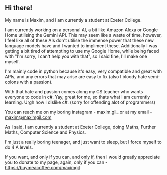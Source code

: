 ## Hi there!
My name is Maxim, and I am currently a student at Exeter College.

I am currently working on a personal AI, a bit like Amazon Alexa or Google Home utilising the Gemini API. This may seem like a waste of time, however, I feel like all of these AIs don't utilise the immense power that these new language models have and I wanted to impliment these. Additionally I was getting a bit tired of attempting to use my Google Home, while being faced with "I'm sorry, I can't help you with that", so I said fine, I'll make one myself.

I'm mainly code in python because it's easy, very compatible and great with APIs, and any errors that may arise are easy to fix (also I bloody hate semi-colons with a passion).

With that hate and passion comes along my CS teacher who wants everyone to code in c#. Yay, great for me, so thats what I am currently learning. Urgh how I dislike c#. (sorry for offending alot of programmers)

You can reach me on my boring instagram - maxim.gil_ or at my email - maxim@maximgil.com

As I said, I am currently a student at Exeter College, doing Maths, Further Maths, Computer Science and Physics.

I'm just a really boring teenager, and just want to sleep, but I force myself to do 4 A levels.

If you want, and only if you can, and only if, then I would greatly appreciate you to donate to my page, again, only if you can - https://buymeacoffee.com/maximgil
<!--
**xhimnijx/xhimnijx** is a ✨ _special_ ✨ repository because its `README.md` (this file) appears on your GitHub profile.

Here are some ideas to get you started:

- 🔭 I’m currently working on ...
- 🌱 I’m currently learning ...
- 👯 I’m looking to collaborate on ...
- 🤔 I’m looking for help with ...
- 💬 Ask me about ...
- 📫 How to reach me: ...
- 😄 Pronouns: ...
- ⚡ Fun fact: ...
-->
